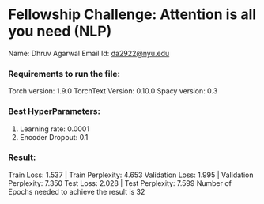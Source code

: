  # Fellowship Challenge: Attention is all you need (NLP) 
Name: Dhruv Agarwal
Email Id: da2922@nyu.edu

### Requirements to run the file:
Torch version: 1.9.0
TorchText Version: 0.10.0
Spacy version: 0.3


### Best HyperParameters: 

1) Learning rate: 0.0001
2) Encoder Dropout: 0.1

### Result: 
 
Train Loss: 1.537 | Train Perplexity:   4.653
Validation Loss: 1.995 |  Validation Perplexity:   7.350
Test Loss: 2.028 | Test Perplexity:   7.599 
Number of Epochs needed to achieve the result is 32



